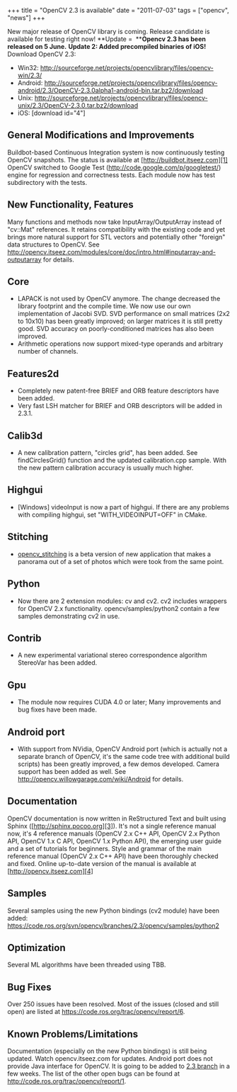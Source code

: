 +++
title =  "OpenCV 2.3 is available"
date = "2011-07-03"
tags =  ["opencv", "news"]
+++

New major release of OpenCV library is coming. Release candidate is available for testing right now! **Update =  ****Opencv 2.3 has been released on 5 June.** **Update 2: Added precompiled binaries of iOS!** Download OpenCV 2.3: 

  * Win32: <http://sourceforge.net/projects/opencvlibrary/files/opencv-win/2.3/>
  * Android: <http://sourceforge.net/projects/opencvlibrary/files/opencv-android/2.3/OpenCV-2.3.0alpha1-android-bin.tar.bz2/download>
  * Unix: <http://sourceforge.net/projects/opencvlibrary/files/opencv-unix/2.3/OpenCV-2.3.0.tar.bz2/download>
  * iOS: [download id="4"]

## General Modifications and Improvements

Buildbot-based Continuous Integration system is now continuously testing OpenCV snapshots. The status is available at [http://buildbot.itseez.com][1] OpenCV switched to Google Test (<http://code.google.com/p/googletest/>) engine for regression and correctness tests. Each module now has test subdirectory with the tests. 

## New Functionality, Features

Many functions and methods now take InputArray/OutputArray instead of "cv::Mat" references. It retains compatibility with the existing code and yet brings more natural support for STL vectors and potentially other "foreign" data structures to OpenCV. See <http://opencv.itseez.com/modules/core/doc/intro.html#inputarray-and-outputarray> for details. 

## Core

  * LAPACK is not used by OpenCV anymore. The change decreased the library footprint and the compile time. We now use our own implementation of Jacobi SVD. SVD performance on small matrices (2x2 to 10x10) has been greatly improved; on larger matrices it is still pretty good. SVD accuracy on poorly-conditioned matrices has also been improved.
  * Arithmetic operations now support mixed-type operands and arbitrary number of channels.

## Features2d

  * Completely new patent-free BRIEF and ORB feature descriptors have been added.
  * Very fast LSH matcher for BRIEF and ORB descriptors will be added in 2.3.1.

## Calib3d

  * A new calibration pattern, "circles grid", has been added. See findCirclesGrid() function and the updated calibration.cpp sample. With the new pattern calibration accuracy is usually much higher.

## Highgui

  * [Windows] videoInput is now a part of highgui. If there are any problems with compiling highgui, set "WITH_VIDEOINPUT=OFF" in CMake.

## **Stitching**

  * [opencv_stitching][2] is a beta version of new application that makes a panorama out of a set of photos which were took from the same point.

## Python

  * Now there are 2 extension modules: cv and cv2. cv2 includes wrappers for OpenCV 2.x functionality. opencv/samples/python2 contain a few samples demonstrating cv2 in use.

## Contrib

  * A new experimental variational stereo correspondence algorithm StereoVar has been added.

## Gpu

  * The module now requires CUDA 4.0 or later; Many improvements and bug fixes have been made.

## **Android port**

  * With support from NVidia, OpenCV Android port (which is actually not a separate branch of OpenCV, it's the same code tree with additional build scripts) has been greatly improved, a few demos developed. Camera support has been added as well. See <http://opencv.willowgarage.com/wiki/Android> for details.

## Documentation

OpenCV documentation is now written in ReStructured Text and built using Sphinx ([http://sphinx.pocoo.org][3]). It's not a single reference manual now, it's 4 reference manuals (OpenCV 2.x C++ API, OpenCV 2.x Python API, OpenCV 1.x C API, OpenCV 1.x Python API), the emerging user guide and a set of tutorials for beginners. Style and grammar of the main reference manual (OpenCV 2.x C++ API) have been thoroughly checked and fixed. Online up-to-date version of the manual is available at [http://opencv.itseez.com][4]

## Samples

Several samples using the new Python bindings (cv2 module) have been added: <https://code.ros.org/svn/opencv/branches/2.3/opencv/samples/python2>

## Optimization

Several ML algorithms have been threaded using TBB. 

## **Bug Fixes**

Over 250 issues have been resolved. Most of the issues (closed and still open) are listed at <https://code.ros.org/trac/opencv/report/6>. 

## **Known Problems/Limitations**

Documentation (especially on the new Python bindings) is still being updated. Watch opencv.itseez.com for updates. Android port does not provide Java interface for OpenCV. It is going to be added to [2.3 branch][5] in a few weeks. The list of the other open bugs can be found at <http://code.ros.org/trac/opencv/report/1>.

   [1]: http://buildbot.itseez.com/
   [2]: http://opencv.willowgarage.com/wiki/opencv_stitching
   [3]: http://sphinx.pocoo.org/
   [4]: http://opencv.itseez.com/
   [5]: http://code.ros.org/svn/opencv/branches/2.3/opencv

